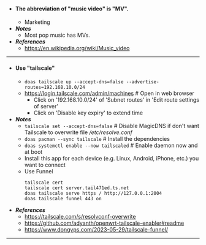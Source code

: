 - #### The abbreviation of "music video" is "MV".
    - Marketing
- ***Notes***
    - Most pop music has MVs.
- ***References***
    - https://en.wikipedia.org/wiki/Music_video
- ---
- #### Use "tailscale"
    - `doas tailscale up --accept-dns=false --advertise-routes=192.168.10.0/24`
    - https://login.tailscale.com/admin/machines # Open in web browser
        - Click on '192.168.10.0/24' of 'Subnet routes' in 'Edit route settings of server'
        - Click on 'Disable key expiry' to extend time
- ***Notes***
    - `tailscale set --accept-dns=false` # Disable MagicDNS if don't want Tailscale to overwrite file */etc/resolve.conf*
    - `doas pacman --sync tailscale` # Install the dependencies
    - `doas systemctl enable --now tailscaled` # Enable daemon now and at boot
    - Install this app for each device (e.g. Linux, Android, iPhone, etc.) you want to connect
    - Use Funnel
      ```
      tailscale cert
      tailscale cert server.tail471ed.ts.net
      doas tailscale serve https / http://127.0.0.1:2004
      doas tailscale funnel 443 on
      ```
- ***References***
    - https://tailscale.com/s/resolvconf-overwrite
    - https://github.com/adyanth/openwrt-tailscale-enabler#readme
    - https://www.dongvps.com/2023-05-29/tailscale-funnel/
- ---
